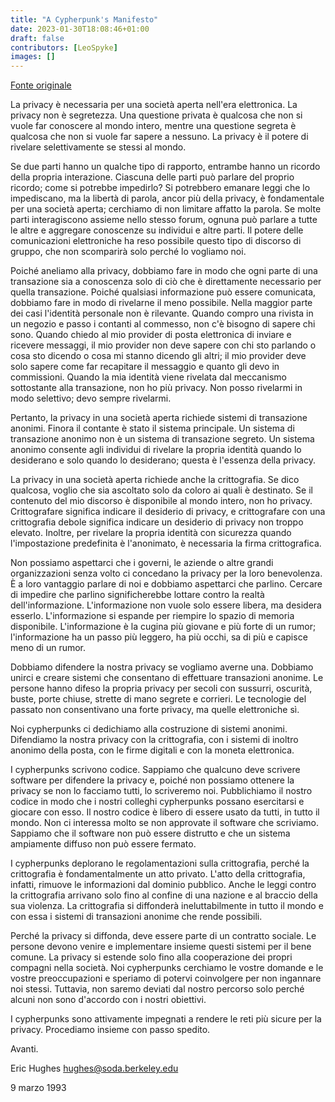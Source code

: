 ```yaml
---
title: "A Cypherpunk's Manifesto"
date: 2023-01-30T18:08:46+01:00
draft: false
contributors: [LeoSpyke]
images: []
---
```

[Fonte originale](https://activism.net/cypherpunks/manifesto.html)

La privacy è necessaria per una società aperta nell'era elettronica. La privacy non è segretezza. Una questione privata è qualcosa che non si vuole far conoscere al mondo intero, mentre una questione segreta è qualcosa che non si vuole far sapere a nessuno. La privacy è il potere di rivelare selettivamente se stessi al mondo.

Se due parti hanno un qualche tipo di rapporto, entrambe hanno un ricordo della propria interazione. Ciascuna delle parti può parlare del proprio ricordo; come si potrebbe impedirlo? Si potrebbero emanare leggi che lo impediscano, ma la libertà di parola, ancor più della privacy, è fondamentale per una società aperta; cerchiamo di non limitare affatto la parola. Se molte parti interagiscono assieme nello stesso forum, ognuna può parlare a tutte le altre e aggregare conoscenze su individui e altre parti. Il potere delle comunicazioni elettroniche ha reso possibile questo tipo di discorso di gruppo, che non scomparirà solo perché lo vogliamo noi.

Poiché aneliamo alla privacy, dobbiamo fare in modo che ogni parte di una transazione sia a conoscenza solo di ciò che è direttamente necessario per quella transazione. Poiché qualsiasi informazione può essere comunicata, dobbiamo fare in modo di rivelarne il meno possibile. Nella maggior parte dei casi l'identità personale non è rilevante. Quando compro una rivista in un negozio e passo i contanti al commesso, non c'è bisogno di sapere chi sono. Quando chiedo al mio provider di posta elettronica di inviare e ricevere messaggi, il mio provider non deve sapere con chi sto parlando o cosa sto dicendo o cosa mi stanno dicendo gli altri; il mio provider deve solo sapere come far recapitare il messaggio e quanto gli devo in commissioni. Quando la mia identità viene rivelata dal meccanismo sottostante alla transazione, non ho più privacy. Non posso rivelarmi in modo selettivo; devo sempre rivelarmi.

Pertanto, la privacy in una società aperta richiede sistemi di transazione anonimi. Finora il contante è stato il sistema principale. Un sistema di transazione anonimo non è un sistema di transazione segreto. Un sistema anonimo consente agli individui di rivelare la propria identità quando lo desiderano e solo quando lo desiderano; questa è l'essenza della privacy.

La privacy in una società aperta richiede anche la crittografia. Se dico qualcosa, voglio che sia ascoltato solo da coloro ai quali è destinato. Se il contenuto del mio discorso è disponibile al mondo intero, non ho privacy. Crittografare significa indicare il desiderio di privacy, e crittografare con una crittografia debole significa indicare un desiderio di privacy non troppo elevato. Inoltre, per rivelare la propria identità con sicurezza quando l'impostazione predefinita è l'anonimato, è necessaria la firma crittografica.

Non possiamo aspettarci che i governi, le aziende o altre grandi organizzazioni senza volto ci concedano la privacy per la loro benevolenza. È a loro vantaggio parlare di noi e dobbiamo aspettarci che parlino. Cercare di impedire che parlino significherebbe lottare contro la realtà dell'informazione. L'informazione non vuole solo essere libera, ma desidera esserlo. L'informazione si espande per riempire lo spazio di memoria disponibile. L'informazione è la cugina più giovane e più forte di un rumor; l'informazione ha un passo più leggero, ha più occhi, sa di più e capisce meno di un rumor.

Dobbiamo difendere la nostra privacy se vogliamo averne una. Dobbiamo unirci e creare sistemi che consentano di effettuare transazioni anonime. Le persone hanno difeso la propria privacy per secoli con sussurri, oscurità, buste, porte chiuse, strette di mano segrete e corrieri. Le tecnologie del passato non consentivano una forte privacy, ma quelle elettroniche sì.

Noi cypherpunks ci dedichiamo alla costruzione di sistemi anonimi. Difendiamo la nostra privacy con la crittografia, con i sistemi di inoltro anonimo della posta, con le firme digitali e con la moneta elettronica.

I cypherpunks scrivono codice. Sappiamo che qualcuno deve scrivere software per difendere la privacy e, poiché non possiamo ottenere la privacy se non lo facciamo tutti, lo scriveremo noi. Pubblichiamo il nostro codice in modo che i nostri colleghi cypherpunks possano esercitarsi e giocare con esso. Il nostro codice è libero di essere usato da tutti, in tutto il mondo. Non ci interessa molto se non approvate il software che scriviamo. Sappiamo che il software non può essere distrutto e che un sistema ampiamente diffuso non può essere fermato.

I cypherpunks deplorano le regolamentazioni sulla crittografia, perché la crittografia è fondamentalmente un atto privato. L'atto della crittografia, infatti, rimuove le informazioni dal dominio pubblico. Anche le leggi contro la crittografia arrivano solo fino al confine di una nazione e al braccio della sua violenza. La crittografia si diffonderà ineluttabilmente in tutto il mondo e con essa i sistemi di transazioni anonime che rende possibili.

Perché la privacy si diffonda, deve essere parte di un contratto sociale. Le persone devono venire e implementare insieme questi sistemi per il bene comune. La privacy si estende solo fino alla cooperazione dei propri compagni nella società. Noi cypherpunks cerchiamo le vostre domande e le vostre preoccupazioni e speriamo di potervi coinvolgere per non ingannare noi stessi. Tuttavia, non saremo deviati dal nostro percorso solo perché alcuni non sono d'accordo con i nostri obiettivi.

I cypherpunks sono attivamente impegnati a rendere le reti più sicure per la privacy. Procediamo insieme con passo spedito.

Avanti.

Eric Hughes <hughes@soda.berkeley.edu>

9 marzo 1993 